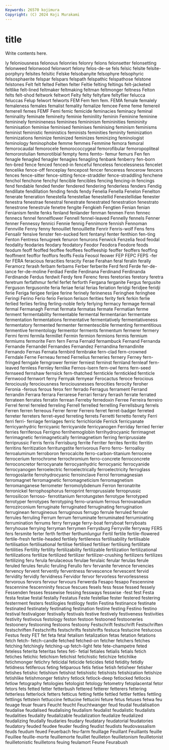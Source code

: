 ```yaml
---
Keywords: 26570 kojimura
Copyright: (C) 2024 Koji Murakami
---
```


# title

Write contents here.



ly feloniousness
felonous felonries felonry felons felonsetter felonsetting felonweed felonwood felonwort felony
felos-de-se fels felsic felsite felsite-porphyry felsites felsitic Felske felsobanyite felsophyre
felsophyric felsosphaerite felspar felspars felspath felspathic felspathose felstone felstones Felt
felt felted Felten felter Feltie felting feltings felt-jacketed feltlike felt-lined
feltmaker feltmaking feltman feltmonger feltness Felton felts felt-shod feltwork feltwort
Felty felty feltyfare feltyflier felucca feluccas Felup felwort felworts FEM
Fem fem fem. FEMA female femalely femaleness females femalist femality
femalize femcee Feme feme femereil femerell femes FEMF Femi femic
femicide feminacies feminacy feminal feminality feminate femineity feminie feminility feminin
Feminine feminine femininely feminineness feminines femininism femininities femininity feminisation feminise
feminised feminises feminising feminism feminisms feminist feministic feministics feminists feminities
feminity feminization feminizations feminize feminized feminizes feminizing feminologist feminology feminophobe
femme femmes Femmine femora femoral femorocaudal femorocele femorococcygeal femorofibular femoropopliteal
femororotulian femorotibial fempty fems femto- femur femurs Fen fen fenagle
fenagled fenagler fenagles fenagling fenbank fenberry fen-born fen-bred fence fenced
fenced-in fenceful fenceless fencelessness fencelet fencelike fence-off fenceplay fencepost fencer
fenceress fencerow fencers fences fence-sitter fence-sitting fence-straddler fence-straddling fenchene fenchol
fenchone fenchyl fencible fencibles fencing fencing-in fencings fend fendable fended
fender fendered fendering fenderless fenders Fendig fendillate fendillation fending fends
fendy Fenelia Fenella Fenelon Fenelton fenerate feneration fenestella fenestellae fenestellid
Fenestellidae fenester fenestra fenestrae fenestral fenestrate fenestrated fenestration fenestrato fenestrone
fenestrule fenetre fengite Fengkieh Fengtien Fenian fenian Fenianism fenite fenks
fenland fenlander fenman fenmen Fenn fennec fennecs fennel fennelflower Fennell
fennel-leaved Fennelly fennels Fenner fenner Fennessy fennici Fennie fennig Fennimore
fennish Fennoman Fennville Fenny fenny fenouillet fenouillette Fenrir Fenris-wolf Fens
fens Fensalir fensive fenster fen-sucked fent fentanyl fenter fenthion fen-ting
Fenton Fentress fenugreek fenuron fenurons Fenwick Fenzelia feod feodal feodality
feodaries feodary feodatory Feodor Feodora Feodore feods feodum feoff feoffed
feoffee feoffees feoffeeship feoffer feoffers feoffing feoffment feoffor feoffors feoffs
Feola Feosol feower FEP FEPC FEPS -fer fer FERA feracious
feracities feracity Ferae Ferahan feral feralin ferally Feramorz ferash ferbam
ferbams Ferber ferberite Ferd ferd Ferde fer-de-lance fer-de-moline Ferdiad Ferdie
Ferdinana Ferdinand Ferdinanda Ferdinande Ferdus ferdwit Ferdy fere Ferenc feres
feretories feretory feretra feretrum ferfathmur ferfel ferfet ferforth Fergana ferganite
Fergus fergusite Ferguson fergusonite feria feriae ferial ferias feriation feridgi
feridjee feridji ferie Feriga ferigee ferijee ferine ferinely ferineness Feringhee
feringhee Feringi Ferino Ferio ferio Ferison ferison ferities ferity ferk
ferkin ferlie ferlied ferlies ferling ferling-noble ferly ferlying fermacy fermage
fermail fermal Fermanagh Fermat fermata fermatas fermate Fermatian ferme ferment
fermentability fermentable fermental fermentarian fermentate fermentation fermentations fermentative fermentatively fermentativeness
fermentatory fermented fermenter fermentescible fermenting fermentitious fermentive fermentology fermentor ferments
fermentum fermerer fermery Fermi fermi fermila fermillet Fermin fermion fermions
fermis fermium fermiums fermorite Fern fern Ferna Fernald fernambuck Fernand
Fernanda Fernande Fernandel Fernandes Fernandez Fernandina fernandinite Fernando Fernas Fernata
fernbird fernbrake fern-clad fern-crowned Ferndale Ferne Ferneau ferned Fernelius ferneries
fernery Ferney fern-fringed ferngale ferngrower fernier ferniest ferninst fernland fernleaf
fern-leaved fernless Fernley fernlike Fernos-Isern fern-owl ferns fern-seed fernseed fernshaw
fernsick fern-thatched ferntickle ferntickled fernticle Fernwood fernwort ferny Fernyak fernyear
Ferocactus feroce ferocious ferociously ferociousness ferociousnesses ferocities ferocity feroher Feronia
-ferous ferous ferox ferr ferrado Ferragus ferrament Ferrand ferrandin Ferrara
ferrara Ferrarese Ferrari ferrary ferrash ferrate ferrated ferrateen ferrates ferratin
ferrean Ferreby ferredoxin Ferree Ferreira ferreiro Ferrel ferrel ferreled ferreling
Ferrell ferrelled ferrelling Ferrellsburg ferrels Ferren ferren ferreous Ferrer ferrer
Ferrero ferret ferret-badger ferreted ferreter ferreters ferret-eyed ferreting ferrets Ferretti
ferretto ferrety Ferri ferri ferri- ferriage ferriages ferric ferrichloride Ferrick
ferricyanate ferricyanhydric ferricyanic ferricyanide ferricyanogen Ferriday ferried ferrier ferries ferriferous
Ferrigno ferrihemoglobin ferrihydrocyanic ferrimagnet ferrimagnetic ferrimagnetically ferrimagnetism ferring ferriprussiate ferriprussic
Ferris ferris Ferrisburg ferrite Ferriter ferrites ferritic ferritin ferritins ferritization
ferritungstite ferrivorous Ferro ferro- ferroalloy ferroaluminum ferroboron ferrocalcite ferro-carbon-titanium ferrocene
ferrocerium ferrochrome ferrochromium ferro-concrete ferroconcrete ferroconcretor ferrocyanate ferrocyanhydric ferrocyanic ferrocyanide
ferrocyanogen ferroelectric ferroelectrically ferroelectricity ferroglass ferrogoslarite ferrohydrocyanic ferroinclave Ferrol ferromagnesian
ferromagnet ferromagnetic ferromagneticism ferromagnetism ferromanganese ferrometer ferromolybdenum Ferron ferronatrite ferronickel
ferrophosphorus ferroprint ferroprussiate ferroprussic ferrosilicon ferroso- ferrotitanium ferrotungsten ferrotype ferrotyped
ferrotyper ferrotypes ferrotyping ferro-uranium ferrous ferrovanadium ferrozirconium ferruginate ferruginated ferruginating
ferrugination ferruginean ferrugineous ferruginous ferrugo ferrule ferruled ferruler ferrules ferruling
Ferrum ferrum ferruminate ferruminated ferruminating ferrumination ferrums ferry ferryage ferry-boat
ferryboat ferryboats ferryhouse ferrying ferryman ferrymen Ferrysburg Ferryville ferryway FERS
fers fersmite ferter ferth ferther ferthumlungur Fertil fertile fertile-flowered fertile-fresh
fertile-headed fertilely fertileness fertilisability fertilisable fertilisation fertilisational fertilise fertilised fertiliser
fertilising fertilitate fertilities Fertility fertility fertilizability fertilizable fertilization fertilizational fertilizations
fertilize fertilized fertilizer fertilizer-crushing fertilizers fertilizes fertilizing feru ferula ferulaceous
ferulae ferulaic ferular ferulas ferule feruled ferules ferulic feruling Ferullo
ferv fervanite fervence fervencies fervency fervent fervently ferventness fervescence fervescent
fervid fervidity fervidly fervidness Fervidor fervor fervorless fervorlessness fervorous fervors
fervour fervours Ferwerda Fesapo fesapo Fescennine fescennine fescenninity fescue fescues
fesels fess fesse fessed fessely Fessenden fesses fessewise fessing fessways
fesswise -fest fest Festa festa festae festal festally Festatus Feste
festellae fester festered festering festerment festers festilogies festilogy festin Festina
festinance festinate festinated festinately festinating festination festine festing Festino festino
festival festivalgoer festivally festivals festive festively festiveness festivities festivity festivous
festology feston festoon festooned festooneries festoonery festooning festoons festoony Festschrift
festschrift Festschriften festschriften Festschrifts festschrifts festshrifts festuca festucine festucous Festus
festy FET fet feta fetal fetalism fetalization fetas fetation fetations
fetch fetch- fetch-candle fetched fetched-on fetcher fetchers fetches fetching fetchingly
fetching-up fetch-light fete fete-champetre feted feteless feterita feteritas fetes feti-
fetial fetiales fetialis fetials fetich fetiches fetichic fetichism fetichist fetichistic
fetichize fetichlike fetichmonger fetichry feticidal feticide feticides fetid fetidity fetidly
fetidness fetiferous feting fetiparous fetis fetise fetish fetisheer fetisher fetishes
fetishic fetishism fetishist fetishistic fetishists fetishization fetishize fetishlike fetishmonger fetishry
fetlock fetlock-deep fetlocked fetlocks fetlow fetography fetologies fetologist fetology fetometry
fetoplacental fetor fetors fets fetted fetter fetterbush fettered fetterer fetterers
fettering fetterless fetterlock fetters fetticus fetting fettle fettled fettler fettles
fettling fettlings fettstein fettuccine fettucine fettucini feture fetus fetuses fetwa
feu feuage feuar feuars Feucht feucht Feuchtwanger feud feudal feudalisation
feudalise feudalised feudalising feudalism feudalist feudalistic feudalists feudalities feudality feudalizable
feudalization feudalize feudalized feudalizing feudally feudaries feudary feudatary feudatorial feudatories
feudatory feuded feudee feuder feuding feudist feudists feudovassalism feuds feudum
feued Feuerbach feu-farm feuillage Feuillant Feuillants feuille Feuillee feuille-morte feuillemorte
feuillet feuilleton feuilletonism feuilletonist feuilletonistic feuilletons feuing feulamort Feune Feurabush
